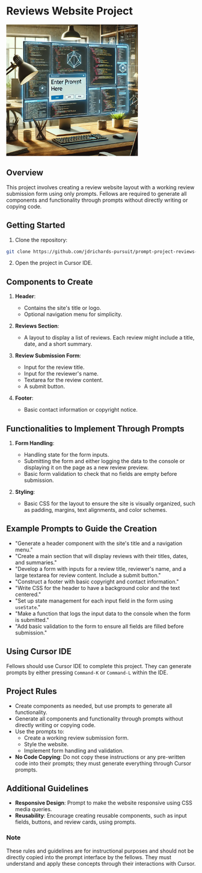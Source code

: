 # Reviews Website Project

<img src="./assets/prompt.webp" alt="prompt image" width="350px" height="auto" />

## Overview

This project involves creating a review website layout with a working review submission form using only prompts. Fellows are required to generate all components and functionality through prompts without directly writing or copying code.

## Getting Started

1. Clone the repository:

```bash
git clone https://github.com/jdrichards-pursuit/prompt-project-reviews-website.git
```

2. Open the project in Cursor IDE.

## Components to Create

1. **Header**:

   - Contains the site's title or logo.
   - Optional navigation menu for simplicity.

2. **Reviews Section**:

   - A layout to display a list of reviews. Each review might include a title, date, and a short summary.

3. **Review Submission Form**:

   - Input for the review title.
   - Input for the reviewer's name.
   - Textarea for the review content.
   - A submit button.

4. **Footer**:
   - Basic contact information or copyright notice.

## Functionalities to Implement Through Prompts

1. **Form Handling**:

   - Handling state for the form inputs.
   - Submitting the form and either logging the data to the console or displaying it on the page as a new review preview.
   - Basic form validation to check that no fields are empty before submission.

2. **Styling**:
   - Basic CSS for the layout to ensure the site is visually organized, such as padding, margins, text alignments, and color schemes.

## Example Prompts to Guide the Creation

- "Generate a header component with the site's title and a navigation menu."
- "Create a main section that will display reviews with their titles, dates, and summaries."
- "Develop a form with inputs for a review title, reviewer's name, and a large textarea for review content. Include a submit button."
- "Construct a footer with basic copyright and contact information."
- "Write CSS for the header to have a background color and the text centered."
- "Set up state management for each input field in the form using `useState`."
- "Make a function that logs the input data to the console when the form is submitted."
- "Add basic validation to the form to ensure all fields are filled before submission."

## Using Cursor IDE

Fellows should use Cursor IDE to complete this project. They can generate prompts by either pressing `Command-K` or `Command-L` within the IDE.

## Project Rules

- Create components as needed, but use prompts to generate all functionality.
- Generate all components and functionality through prompts without directly writing or copying code.
- Use the prompts to:
  - Create a working review submission form.
  - Style the website.
  - Implement form handling and validation.
- **No Code Copying**: Do not copy these instructions or any pre-written code into their prompts; they must generate everything through Cursor prompts.

## Additional Guidelines

- **Responsive Design**: Prompt to make the website responsive using CSS media queries.
- **Reusability**: Encourage creating reusable components, such as input fields, buttons, and review cards, using prompts.

### Note

These rules and guidelines are for instructional purposes and should not be directly copied into the prompt interface by the fellows. They must understand and apply these concepts through their interactions with Cursor.
